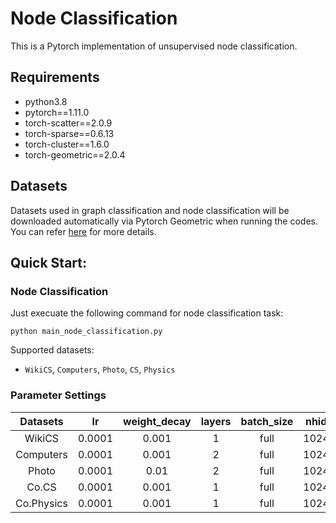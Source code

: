 # Node Classification
This is a Pytorch implementation of unsupervised node classification. 

## Requirements
* python3.8
* pytorch==1.11.0
* torch-scatter==2.0.9
* torch-sparse==0.6.13
* torch-cluster==1.6.0
* torch-geometric==2.0.4

## Datasets
Datasets used in graph classification and node classification will be downloaded automatically via Pytorch Geometric when running the codes. You can refer [here](https://pytorch-geometric.readthedocs.io/en/latest/modules/datasets.html) for more details.

## Quick Start:

### Node Classification
Just execuate the following command for node classification task:
```
python main_node_classification.py
```
Supported datasets:
* `WikiCS`, `Computers`, `Photo`, `CS`, `Physics`

### Parameter Settings
| Datasets      | lr        | weight_decay   | layers      | batch_size     | nhid  | temperature |
| :----: | :----: | :----: | :----:	   | :----:       | :----: | :----: |
| WikiCS     | 0.0001     | 0.001     	 | 1           | full           | 1024     | 0.5	| 
| Computers  | 0.0001     | 0.001          | 2             | full            | 1024      | 0.5		|
| Photo 	 | 0.0001     | 0.01          | 2             | full            | 1024      | 0.5		|
| Co.CS      | 0.0001		| 0.001          | 1             | full            | 1024     | 0.5			|
| Co.Physics | 0.0001    | 0.001          | 1           | full           | 1024      | 0.5          |
